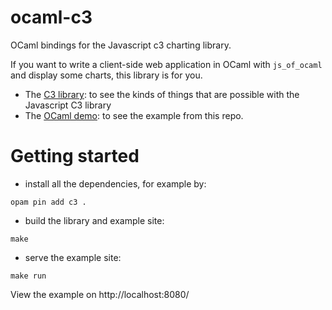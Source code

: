# ocaml-c3
OCaml bindings for the Javascript c3 charting library.

If you want to write a client-side web application in OCaml with
`js_of_ocaml` and display some charts, this library is for you.

- The [C3 library](http://c3js.org/): to see the kinds of things
  that are possible with the Javascript C3 library
- The [OCaml demo](http://djs55.github.io/ocaml-c3/index.html):
  to see the example from this repo.

# Getting started

* install all the dependencies, for example by:

```
opam pin add c3 .
```

* build the library and example site:

```
make
```

* serve the example site:

```
make run
```

View the example on http://localhost:8080/
